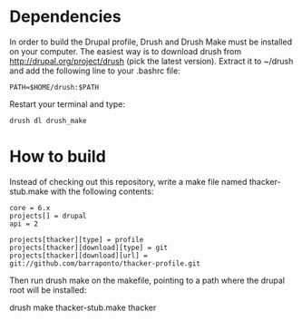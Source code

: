 Dependencies
============

In order to build the Drupal profile, Drush and Drush Make must be 
installed on your computer. The easiest way is to download drush from
http://drupal.org/project/drush (pick the latest version). Extract it
to ~/drush and add the following line to your .bashrc file:

    PATH=$HOME/drush:$PATH

Restart your terminal and type:

    drush dl drush_make

How to build
============

Instead of checking out this repository, write a make file named
thacker-stub.make with the following contents:

    core = 6.x
    projects[] = drupal
    api = 2
    
    projects[thacker][type] = profile
    projects[thacker][download][type] = git
    projects[thacker][download][url] = git://github.com/barraponto/thacker-profile.git

Then run drush make on the makefile, pointing to a path where the drupal root will be installed:

  drush make thacker-stub.make thacker
